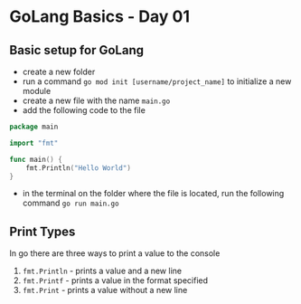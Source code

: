 # GoLang Basics - Day 01

## Basic setup for GoLang

- create a new folder
- run a command `go mod init [username/project_name]` to initialize a new module
- create a new file with the name `main.go`
- add the following code to the file

```go
package main

import "fmt"

func main() {
	fmt.Println("Hello World")
}
```

- in the terminal on the folder where the file is located, run the following command `go run main.go`

## Print Types

In go there are three ways to print a value to the console

1. `fmt.Println` - prints a value and a new line
2. `fmt.Printf` - prints a value in the format specified
3. `fmt.Print` - prints a value without a new line
